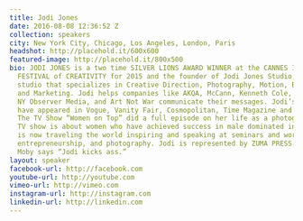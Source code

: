 ```yaml
---
title: Jodi Jones
date: 2016-08-08 12:36:52 Z
collection: speakers
city: New York City, Chicago, Los Angeles, London, Paris
headshot: http://placehold.it/600x600
featured-image: http://placehold.it/800x500
bio: JODI JONES is a two time SILVER LIONS AWARD WINNER at the CANNES INTERNATIONAL
  FESTIVAL of CREATIVITY for 2015 and the founder of Jodi Jones Studio, a visionary
  studio that specializes in Creative Direction, Photography, Motion, Branding, Consulting
  and Marketing. Jodi helps companies like AKQA, McCann, Kenneth Cole, Bullett Media,
  NY Observer Media, and Art Not War communicate their messages. Jodi’s photographs
  have appeared in Vogue, Vanity Fair, Cosmopolitan, Time Magazine and countless others.
  The TV Show “Women on Top” did a full episode on her life as a photographer. The
  TV show is about women who have achieved success in male dominated industries. Jodi
  is now traveling the world inspiring and speaking at seminars and workshops on creativity,
  entrepreneurship, and photography. Jodi is represented by ZUMA PRESS MULTIMEDIA.
  Moby says “Jodi kicks ass.”
layout: speaker
facebook-url: http://facebook.com
youtube-url: http://youtube.com
vimeo-url: http://vimeo.com
instagram-url: http://instagram.com
linkedin-url: http://linkedin.com
---
```


